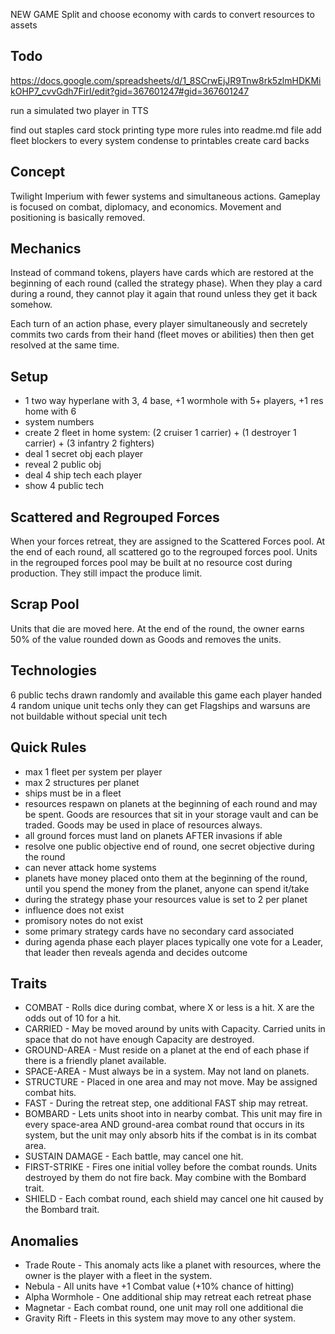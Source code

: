 
NEW GAME Split and choose economy with cards to convert resources to assets

## Todo
https://docs.google.com/spreadsheets/d/1_8SCrwEjJR9Tnw8rk5zlmHDKMikOHP7_cvvGdh7FirI/edit?gid=367601247#gid=367601247

run a simulated two player in TTS


find out staples card stock printing 
type more rules into readme.md file
add fleet blockers to every system
condense to printables
create card backs


## Concept
Twilight Imperium with fewer systems and simultaneous actions. Gameplay is focused on combat, diplomacy, and economics. Movement and positioning is basically removed.



## Mechanics
Instead of command tokens, players have cards which are restored at the beginning of each round (called the strategy phase). When they play a card during a round, they cannot play it again that round unless they get it back somehow.

Each turn of an action phase, every player simultaneously and secretely commits two cards from their hand (fleet moves or abilities) then then get resolved at the same time.



## Setup
* 1 two way hyperlane with 3, 4 base, +1 wormhole with 5+ players, +1 res home with 6
* system numbers
* create 2 fleet in home system: (2 cruiser 1 carrier) + (1 destroyer 1 carrier) + (3 infantry 2 fighters)
* deal 1 secret obj each player
* reveal 2 public obj
* deal 4 ship tech each player
* show 4 public tech



## Scattered and Regrouped Forces
When your forces retreat, they are assigned to the Scattered Forces pool. At the end of each round, all scattered go to the regrouped forces pool. Units in the regrouped forces pool may be built at no resource cost during production. They still impact the produce limit.



## Scrap Pool
Units that die are moved here. At the end of the round, the owner earns 50% of the value rounded down as Goods and removes the units.



## Technologies
6 public techs drawn randomly and available this game
each player handed 4 random unique unit techs only they can get
Flagships and warsuns are not buildable without special unit tech



## Quick Rules
* max 1 fleet per system per player
* max 2 structures per planet
* ships must be in a fleet
* resources respawn on planets at the beginning of each round and may be spent. Goods are resources that sit in your storage vault and can be traded. Goods may be used in place of resources always.
* all ground forces must land on planets AFTER invasions if able
* resolve one public objective end of round, one secret objective during the round
* can never attack home systems
* planets have money placed onto them at the beginning of the round, until you spend the money from the planet, anyone can spend it/take
* during the strategy phase your resources value is set to 2 per planet
* influence does not exist
* promisory notes do not exist
* some primary strategy cards have no secondary card associated
* during agenda phase each player places typically one vote for a Leader, that leader then reveals agenda and decides outcome


## Traits
* COMBAT - Rolls dice during combat, where X or less is a hit. X are the odds out of 10 for a hit.
* CARRIED - May be moved around by units with Capacity. Carried units in space that do not have enough Capacity are destroyed.
* GROUND-AREA - Must reside on a planet at the end of each phase if there is a friendly planet available.
* SPACE-AREA - Must always be in a system. May not land on planets.
* STRUCTURE - Placed in one area and may not move. May be assigned combat hits.
* FAST - During the retreat step, one additional FAST ship may retreat.
* BOMBARD - Lets units shoot into in nearby combat. This unit may fire in every space-area AND ground-area combat round that occurs in its system, but the unit may only absorb hits if the combat is in its combat area.
* SUSTAIN DAMAGE - Each battle, may cancel one hit.
* FIRST-STRIKE - Fires one initial volley before the combat rounds. Units destroyed by them do not fire back. May combine with the Bombard trait.
* SHIELD - Each combat round, each shield may cancel one hit caused by the Bombard trait.

## Anomalies
* Trade Route - This anomaly acts like a planet with resources, where the owner is the player with a fleet in the system.
* Nebula - All units have +1 Combat value (+10% chance of hitting)
* Alpha Wormhole - One additional ship may retreat each retreat phase
* Magnetar - Each combat round, one unit may roll one additional die
* Gravity Rift - Fleets in this system may move to any other system.











